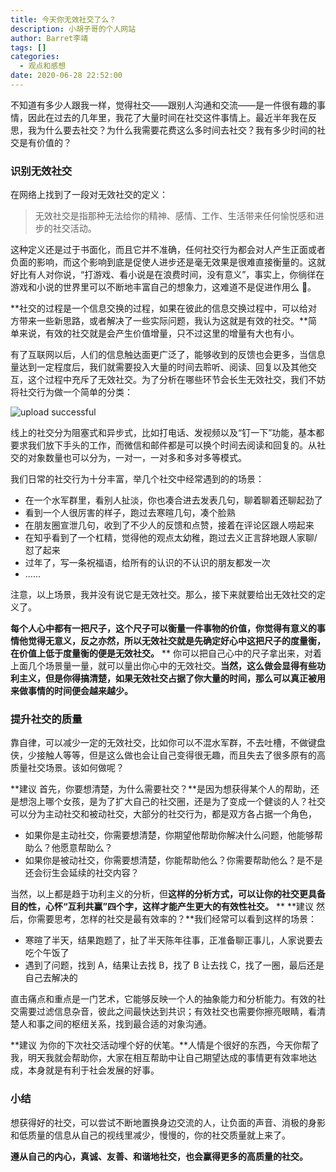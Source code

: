 ```yaml
---
title: 今天你无效社交了么？
description: 小胡子哥的个人网站
author: Barret李靖
tags: []
categories:
  - 观点和感想
date: 2020-06-28 22:52:00
---
```



不知道有多少人跟我一样，觉得社交——跟别人沟通和交流——是一件很有趣的事情，因此在过去的几年里，我花了大量时间在社交这件事情上。最近半年我在反思，我为什么要去社交？为什么我需要花费这么多时间去社交？我有多少时间的社交是有价值的？

### 识别无效社交


在网络上找到了一段对无效社交的定义：


> 无效社交是指那种无法给你的精神、感情、工作、生活带来任何愉悦感和进步的社交活动。



这种定义还是过于书面化，而且它并不准确，任何社交行为都会对人产生正面或者负面的影响，而这个影响到底是促使人进步还是毫无效果是很难直接衡量的。这就好比有人对你说，“打游戏、看小说是在浪费时间，没有意义”，事实上，你徜徉在游戏和小说的世界里可以不断地丰富自己的想象力，这难道不是促进作用么 🐶。

**社交的过程是一个信息交换的过程，如果在彼此的信息交换过程中，可以给对方带来一些新思路，或者解决了一些实际问题，我认为这就是有效的社交。**简单来说，有效的社交就是会产生价值增量，只不过这里的增量有大也有小。


有了互联网以后，人们的信息触达面更广泛了，能够收到的反馈也会更多，当信息量达到一定程度后，我们就需要投入大量的时间去聆听、阅读、回复以及其他交互，这个过程中充斥了无效社交。为了分析在哪些环节会长生无效社交，我们不妨将社交行为做一个简单的分类：


![upload successful](../blogimgs/2020/06/28/useless-socialization.png)

线上的社交分为阻塞式和异步式，比如打电话、发视频以及“钉一下”功能，基本都要求我们放下手头的工作，而微信和邮件都是可以换个时间去阅读和回复的。从社交的对象数量也可以分为，一对一，一对多和多对多等模式。


我们日常的社交行为十分丰富，举几个社交中经常遇到的的场景：


- 在一个水军群里，看别人扯淡，你也凑合进去发表几句，聊着聊着还聊起劲了
- 看到一个人很厉害的样子，跑过去寒暄几句，凑个脸熟
- 在朋友圈宣泄几句，收到了不少人的反馈和点赞，接着在评论区跟人唠起来
- 在知乎看到了一个杠精，觉得他的观点太幼稚，跑过去义正言辞地跟人家聊/怼了起来
- 过年了，写一条祝福语，给所有的认识的不认识的朋友都发一次
- ……



注意，以上场景，我并没有说它是无效社交。那么，接下来就要给出无效社交的定义了。


**每个人心中都有一把尺子，这个尺子可以衡量一件事物的价值，你觉得有意义的事情他觉得无意义，反之亦然，所以无效社交就是先确定好心中这把尺子的度量衡，在价值上低于度量衡的便是无效社交。**
**
你可以把自己心中的尺子拿出来，对着上面几个场景量一量，就可以量出你心中的无效社交。**当然，这么做会显得有些功利主义，但是你得搞清楚，如果无效社交占据了你大量的时间，那么可以真正被用来做事情的时间便会越来越少。**


### 提升社交的质量


靠自律，可以减少一定的无效社交，比如你可以不混水军群，不去吐槽，不做键盘侠，少接触人等等，但是这么做也会让自己变得很无趣，而且失去了很多原有的高质量社交场景。该如何做呢？


**建议 首先，你要想清楚，为什么需要社交？**是因为想获得某个人的帮助，还是想泡上哪个女孩，是为了扩大自己的社交圈，还是为了变成一个健谈的人？社交可以分为主动社交和被动社交，大部分的社交行为，都是双方各占据一个角色，


- 如果你是主动社交，你需要想清楚，你期望他帮助你解决什么问题，他能够帮助么？他愿意帮助么？
- 如果你是被动社交，你需要想清楚，你能帮助他么？你需要帮助他么？是不是还会衍生会延续的社交内容？



当然，以上都是趋于功利主义的分析，但**这样的分析方式，可以让你的社交更具备目的性，心怀“互利共赢”四个字，这样才能产生更大的有效性社交。**
**
**建议 然后，你需要思考，怎样的社交是最有效率的？**我们经常可以看到这样的场景：


- 寒暄了半天，结果跑题了，扯了半天陈年往事，正准备聊正事儿，人家说要去吃个午饭了
- 遇到了问题，找到 A，结果让去找 B，找了 B 让去找 C，找了一圈，最后还是自己去解决的



直击痛点和重点是一门艺术，它能够反映一个人的抽象能力和分析能力。有效的社交需要过滤信息杂音，彼此之间最快达到共识；有效社交也需要你擦亮眼睛，看清楚人和事之间的枢纽关系，找到最合适的对象沟通。


**建议 为你的下次社交活动埋个好的伏笔。**人情是个很好的东西，今天你帮了我，明天我就会帮助你，大家在相互帮助中让自己期望达成的事情更有效率地达成，本身就是有利于社会发展的好事。


### 小结


想获得好的社交，可以尝试不断地置换身边交流的人，让负面的声音、消极的身影和低质量的信息从自己的视线里减少，慢慢的，你的社交质量就上来了。


**遵从自己的内心，真诚、友善、和谐地社交，也会赢得更多的高质量的社交。**

